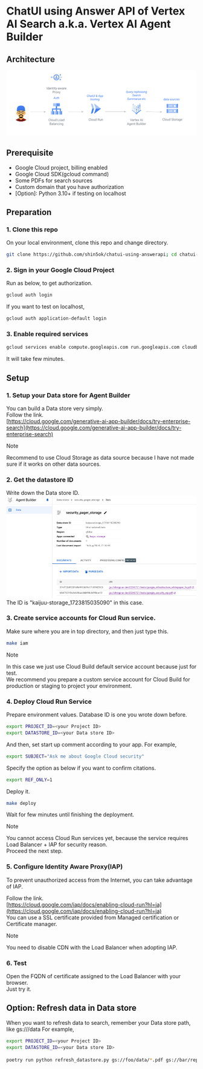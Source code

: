 #   ChatUI using Answer API of Vertex AI Search a.k.a. Vertex AI Agent Builder
## Architecture
![Sample architecture](/images/sample-architecture.png)

## Prerequisite
- Google Cloud project, billing enabled
- Google Cloud SDK(gcloud command)
- Some PDFs for search sources
- Custom domain that you have authorization
- [Option]: Python 3.10+ if testing on localhost

## Preparation
### 1. Clone this repo
On your local environment,
clone this repo and change directory.
```bash
git clone https://github.com/shin5ok/chatui-using-answerapi; cd chatui-using-answerapi/
```

### 2. Sign in your Google Cloud Project
Run as below, to get authorization.
```bash
gcloud auth login
```

If you want to test on localhost,
```bash
gcloud auth application-default login
```

### 3. Enable required services
```bash
gcloud services enable compute.googleapis.com run.googleapis.com cloudbuild.googleapis.com
```
It will take few minutes.

## Setup

### 1. Setup your Data store for Agent Builder

You can build a Data store very simply.  
Follow the link.  
[https://cloud.google.com/generative-ai-app-builder/docs/try-enterprise-search](https://cloud.google.com/generative-ai-app-builder/docs/try-enterprise-search)

> [!NOTE]
> Recommend to use Cloud Storage as data source because I have not made sure if it works on other data sources.


### 2. Get the datastore ID

Write down the Data store ID.
![](./images/id_of_datastore.png)
The ID is "kaijuu-storage_1723815035090" in this case.

### 3. Create service accounts for Cloud Run service.

Make sure where you are in top directory, and then just type this.
```bash
make iam
```
>[!NOTE]
>In this case we just use Cloud Build default service account because just for test.  
>We recommend you prepare a custom service account for Cloud Build for production or staging to project your environment.

### 4. Deploy Cloud Run Service

Prepare environment values.
Database ID is one you wrote down before.
```bash
export PROJECT_ID=<your Project ID>
export DATASTORE_ID=<your Data store ID>
```
And then, set start up comment according to your app.
For example,
```bash
export SUBJECT="Ask me about Google Cloud security"
```
Specify the option as below if you want to confirm citations.
```bash
export REF_ONLY=1
```
Deploy it.
```bash
make deploy
```
Wait for few minutes until finishing the deployment.

>[!NOTE]
>You cannot access Cloud Run services yet, because the service requires Load Balancer + IAP for security reason.  
>Proceed the next step.

### 5. Configure Identity Aware Proxy(IAP) 
To prevent unauthorized access from the Internet, you can take advantage of IAP.

Follow the link.  
[https://cloud.google.com/iap/docs/enabling-cloud-run?hl=ja](https://cloud.google.com/iap/docs/enabling-cloud-run?hl=ja)  
You can use a SSL certificate provided from Managed certification or Certificate manager.

>[!NOTE]
> You need to disable CDN with the Load Balancer when adopting IAP.

### 6. Test
Open the FQDN of certificate assigned to the Load Balancer with your browser.  
Just try it.


## Option: Refresh data in Data store
When you want to refresh data to search, remember your Data store path, like gs://<Cloud Storage bucket>/data
For example,
```bash
export PROJECT_ID=<your Project ID>
export DATASTORE_ID=<your Data store ID>

poetry run python refresh_datastore.py gs://foo/data/*.pdf gs://bar/reports/*.pdf
```
